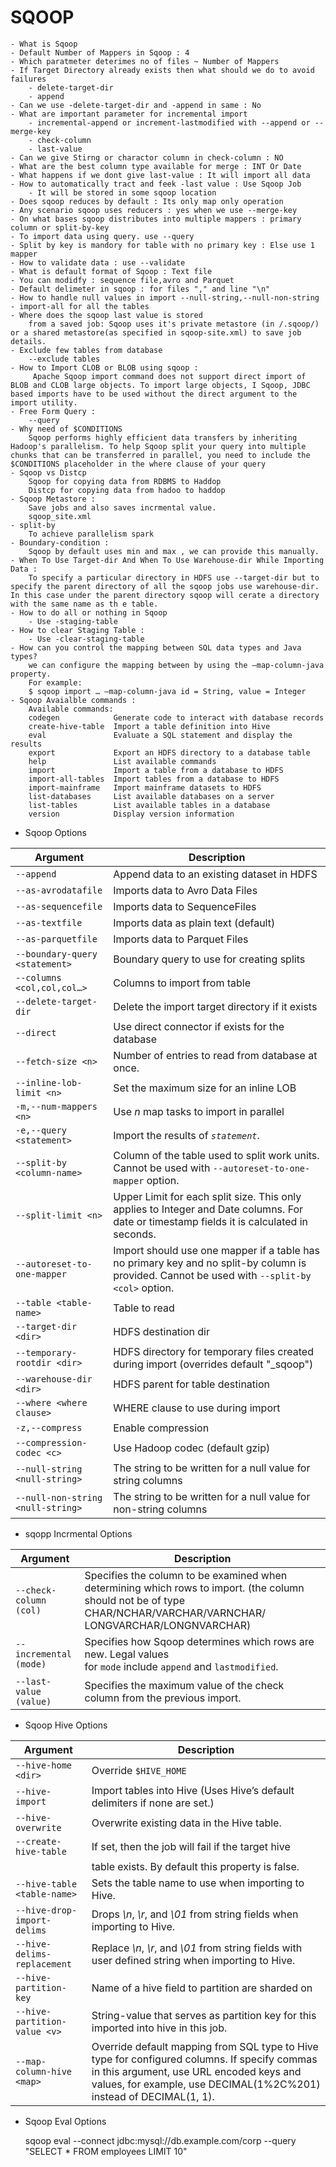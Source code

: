 
# SQOOP


    - What is Sqoop
    - Default Number of Mappers in Sqoop : 4
    - Which paratmeter deterimes no of files ~ Number of Mappers
    - If Target Directory already exists then what should we do to avoid failures
        - delete-target-dir
        - append
    - Can we use -delete-target-dir and -append in same : No
    - What are important parameter for incremental import
        - incremental-append or increment-lastmodified with --append or --merge-key
        - check-column
        - last-value
    - Can we give Stirng or charactor column in check-column : NO
    - What are the best column type available for merge : INT Or Date
    - What happens if we dont give last-value : It will import all data
    - How to automatically tract and feek -last value : Use Sqoop Job
        - It will be stored in some sqoop location
    - Does sqoop reduces by default : Its only map only operation
    - Any scenario sqoop uses reducers : yes when we use --merge-key 
    - On what bases sqoop distributes into multiple mappers : primary column or split-by-key
    - To import data using query. use --query
    - Split by key is mandory for table with no primary key : Else use 1 mapper
    - How to validate data : use --validate
    - What is default format of Sqoop : Text file 
    - You can modidfy : sequence file,avro and Parquet
    - Default delimeter in sqoop : for files "," and line "\n"
    - How to handle null values in import --null-string,--null-non-string
    - import-all for all the tables 
    - Where does the sqoop last value is stored
        from a saved job: Sqoop uses it's private metastore (in /.sqoop/) or a shared metastore(as specified in sqoop-site.xml) to save job details.
    - Exclude few tables from database
        --exclude tables
    - How to Import CLOB or BLOB using sqoop :
         Apache Sqoop import command does not support direct import of BLOB and CLOB large objects. To import large objects, I Sqoop, JDBC based imports have to be used without the direct argument to the import utility.
    - Free Form Query :
        --query 
    - Why need of $CONDITIONS 
        Sqoop performs highly efficient data transfers by inheriting Hadoop's parallelism. To help Sqoop split your query into multiple chunks that can be transferred in parallel, you need to include the $CONDITIONS placeholder in the where clause of your query
    - Sqoop vs Distcp
        Sqoop for copying data from RDBMS to Haddop
        Distcp for copying data from hadoo to haddop
    - Sqoop Metastore :
        Save jobs and also saves incrmental value. 
        sqoop_site.xml
    - split-by 
        To achieve parallelism spark
    - Boundary-condition :
        Sqoop by default uses min and max , we can provide this manually.
    - When To Use Target-dir And When To Use Warehouse-dir While Importing Data :
        To specify a particular directory in HDFS use --target-dir but to specify the parent directory of all the sqoop jobs use warehouse-dir. In this case under the parent directory sqoop will cerate a directory with the same name as th e table.
    - How to do all or nothing in Sqoop 
        - Use -staging-table
    - How to clear Staging Table :
        - Use -clear-staging-table
    - How can you control the mapping between SQL data types and Java types?
        we can configure the mapping between by using the –map-column-java property.
        For example:
        $ sqoop import … –map-column-java id = String, value = Integer
    - Sqoop Avaialble commands :
        Available commands:
        codegen            Generate code to interact with database records
        create-hive-table  Import a table definition into Hive
        eval               Evaluate a SQL statement and display the results
        export             Export an HDFS directory to a database table
        help               List available commands
        import             Import a table from a database to HDFS
        import-all-tables  Import tables from a database to HDFS
        import-mainframe   Import mainframe datasets to HDFS
        list-databases     List available databases on a server
        list-tables        List available tables in a database
        version            Display version information
- Sqoop Options 
    
| Argument                          | Description                                                                                                                                   |
| --------------------------------- | --------------------------------------------------------------------------------------------------------------------------------------------- |
| `--append`                        | Append data to an existing dataset in HDFS                                                                                                    |
| `--as-avrodatafile`               | Imports data to Avro Data Files                                                                                                               |
| `--as-sequencefile`               | Imports data to SequenceFiles                                                                                                                 |
| `--as-textfile`                   | Imports data as plain text (default)                                                                                                          |
| `--as-parquetfile`                | Imports data to Parquet Files                                                                                                                 |
| `--boundary-query <statement>`    | Boundary query to use for creating splits                                                                                                     |
| `--columns <col,col,col…>`        | Columns to import from table                                                                                                                  |
| `--delete-target-dir`             | Delete the import target directory if it exists                                                                                               |
| `--direct`                        | Use direct connector if exists for the database                                                                                               |
| `--fetch-size <n>`                | Number of entries to read from database at once.                                                                                              |
| `--inline-lob-limit <n>`          | Set the maximum size for an inline LOB                                                                                                        |
| `-m,--num-mappers <n>`            | Use _n_ map tasks to import in parallel                                                                                                       |
| `-e,--query <statement>`          | Import the results of _`statement`_.                                                                                                          |
| `--split-by <column-name>`        | Column of the table used to split work units. Cannot be used with `--autoreset-to-one-mapper` option.                                         |
| `--split-limit <n>`               | Upper Limit for each split size. This only applies to Integer and Date columns. For date or timestamp fields it is calculated in seconds.     |
| `--autoreset-to-one-mapper`       | Import should use one mapper if a table has no primary key and no split-by column is provided. Cannot be used with `--split-by <col>` option. |
| `--table <table-name>`            | Table to read                                                                                                                                 |
| `--target-dir <dir>`              | HDFS destination dir                                                                                                                          |
| `--temporary-rootdir <dir>`       | HDFS directory for temporary files created during import (overrides default "\_sqoop")                                                        |
| `--warehouse-dir <dir>`           | HDFS parent for table destination                                                                                                             |
| `--where <where clause>`          | WHERE clause to use during import                                                                                                             |
| `-z,--compress`                   | Enable compression                                                                                                                            |
| `--compression-codec <c>`         | Use Hadoop codec (default gzip)                                                                                                               |
| `--null-string <null-string>`     | The string to be written for a null value for string columns                                                                                  |
| `--null-non-string <null-string>` | The string to be written for a null value for non-string columns        

- sqopp Incrmental Options 

| Argument               | Description                                                                                                                                                         |
| ---------------------- | ------------------------------------------------------------------------------------------------------------------------------------------------------------------- |
| `--check-column (col)` | Specifies the column to be examined when determining which rows to import. (the column should not be of type CHAR/NCHAR/VARCHAR/VARNCHAR/ LONGVARCHAR/LONGNVARCHAR) |
| `--incremental (mode)` | Specifies how Sqoop determines which rows are new. Legal values for `mode` include `append` and `lastmodified`.                                                     |
| `--last-value (value)` | Specifies the maximum value of the check column from the previous import.                                                                                           |

- Sqoop Hive Options 

| Argument                     | Description                                                                                                                                                                                                   |
| ---------------------------- | ------------------------------------------------------------------------------------------------------------------------------------------------------------------------------------------------------------- |
| `--hive-home <dir>`          | Override `$HIVE_HOME`                                                                                                                                                                                         |
| `--hive-import`              | Import tables into Hive (Uses Hive’s default delimiters if none are set.)                                                                                                                                     |
| `--hive-overwrite`           | Overwrite existing data in the Hive table.                                                                                                                                                                    |
| `--create-hive-table`        | If set, then the job will fail if the target hive                                                                                                                                                             |
|                              | table exists. By default this property is false.                                                                                                                                                              |
| `--hive-table <table-name>`  | Sets the table name to use when importing to Hive.                                                                                                                                                            |
| `--hive-drop-import-delims`  | Drops _\\n_, _\\r_, and _\\01_ from string fields when importing to Hive.                                                                                                                                     |
| `--hive-delims-replacement`  | Replace _\\n_, _\\r_, and _\\01_ from string fields with user defined string when importing to Hive.                                                                                                          |
| `--hive-partition-key`       | Name of a hive field to partition are sharded on                                                                                                                                                              |
| `--hive-partition-value <v>` | String-value that serves as partition key for this imported into hive in this job.                                                                                                                            |
| `--map-column-hive <map>`    | Override default mapping from SQL type to Hive type for configured columns. If specify commas in this argument, use URL encoded keys and values, for example, use DECIMAL(1%2C%201) instead of DECIMAL(1, 1). |

- Sqoop Eval Options 

    sqoop eval --connect jdbc:mysql://db.example.com/corp --query "SELECT * FROM employees LIMIT 10"